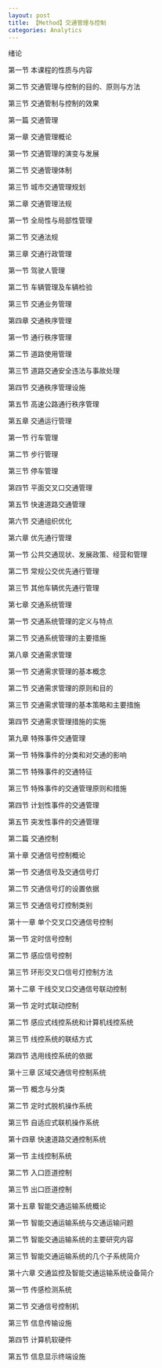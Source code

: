 ```yaml
---
layout: post
title: 【Method】交通管理与控制
categories: Analytics
---
```


绪论

第一节 本课程的性质与内容

第二节 交通管理与控制的目的、原则与方法

第三节 交通管制与控制的效果

第一篇 交通管理

第一章 交通管理概论

第一节 交通管理的演变与发展

第二节 交通管理体制

第三节 城市交通管理规划

第二章 交通管理法规

第一节 全局性与局部性管理

第二节 交通法规

第三章 交通行政管理

第一节 驾驶人管理

第二节 车辆管理及车辆检验

第三节 交通业务管理

第四章 交通秩序管理

第一节 通行秩序管理

第二节 道路使用管理

第三节 道路交通安全违法与事故处理

第四节 交通秩序管理设施

第五节 高速公路通行秩序管理

第五章 交通运行管理

第一节 行车管理

第二节 步行管理

第三节 停车管理

第四节 平面交叉口交通管理

第五节 快速道路交通管理

第六节 交通组织优化

第六章 优先通行管理

第一节 公共交通现状、发展政策、经营和管理

第二节 常规公交优先通行管理

第三节 其他车辆优先通行管理

第七章 交通系统管理

第一节 交通系统管理的定义与特点

第二节 交通系统管理的主要措施

第八章 交通需求管理

第一节 交通需求管理的基本概念

第二节 交通需求管理的原则和目的

第三节 交通需求管理的基本策略和主要措施

第四节 交通需求管理措施的实施

第九章 特殊事件交通管理

第一节 特殊事件的分类和对交通的影响

第二节 特殊事件的交通特征

第三节 特殊事件的交通管理原则和措施

第四节 计划性事件的交通管理

第五节 突发性事件的交通管理

第二篇 交通控制

第十章 交通信号控制概论

第一节 交通信号及交通信号灯

第二节 交通信号灯的设置依据

第三节 交通信号灯控制类别

第十一章 单个交叉口交通信号控制

第一节 定时信号控制

第二节 感应信号控制

第三节 环形交叉口信号灯控制方法

第十二章 干线交叉口交通信号联动控制

第一节 定时式联动控制

第二节 感应式线控系统和计算机线控系统

第三节 线控系统的联结方式

第四节 选用线控系统的依据

第十三章 区域交通信号控制系统

第一节 概念与分类

第二节 定时式脱机操作系统

第三节 自适应式联机操作系统

第十四章 快速道路交通控制系统

第一节 主线控制系统

第二节 入口匝道控制

第三节 出口匝道控制

第十五章 智能交通运输系统概论

第一节 智能交通运输系统与交通运输问题

第二节 智能交通运输系统的主要研究内容

第三节 智能交通运输系统的几个子系统简介

第十六章 交通监控及智能交通运输系统设备简介

第一节 传感检测系统

第二节 交通信号控制机

第三节 信息传输设施

第四节 计算机软硬件

第五节 信息显示终端设施

